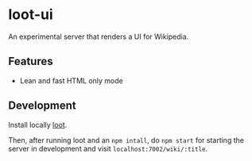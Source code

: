 # loot-ui

An experimental server that renders a UI for Wikipedia.

## Features

* Lean and fast HTML only mode

## Development

Install locally [loot](https://github.com/joakin/loot).

Then, after running loot and an `npm intall`, do `npm start` for starting the
server in development and visit `localhost:7002/wiki/:title`.
